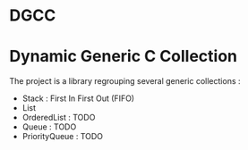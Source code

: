 # DGCC

# Dynamic Generic C Collection

The project is a library regrouping several generic collections :

- Stack : First In First Out (FIFO)
- List
- OrderedList : TODO
- Queue : TODO
- PriorityQueue : TODO


